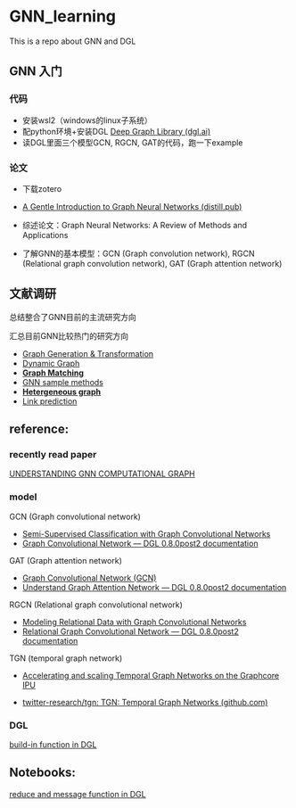 # GNN_learning

This is a repo about GNN and DGL

## GNN 入门

### 代码

* 安装wsl2（windows的linux子系统）
* 配python环境+安装DGL [Deep Graph Library (dgl.ai)](https://www.dgl.ai/)
* 读DGL里面三个模型GCN, RGCN, GAT的代码，跑一下example

### 论文

* 下载zotero
* [A Gentle Introduction to Graph Neural Networks (distill.pub)](https://distill.pub/2021/gnn-intro/)

* 综述论文：Graph Neural Networks: A Review of Methods and Applications
* 了解GNN的基本模型：GCN (Graph convolution network), RGCN (Relational graph convolution network), GAT (Graph attention network)



## 文献调研

总结整合了GNN目前的主流研究方向

汇总目前GNN比较热门的研究方向

* [Graph Generation & Transformation](./GNN_tasks/Graph_gen/Graph_gen.md)
* [Dynamic Graph](./GNN_tasks/Graph_dynamic/Graph_dynamic.md)
* **[Graph Matching](./GNN_tasks/Graph_match/Graph_match.md)**
* [GNN sample methods](./GNN_tasks/GNN_sample_diag/GNN_sample_paradigms.md)
* **[Hetergeneous graph](./GNN_tasks/Hetergeneous_graph/Heterogeneous_Graph_Neural_Network.md)**
* [Link prediction](./GNN_tasks/Link_pre/Link_prediction_in_GNN.md)



## reference:

### recently read paper

[UNDERSTANDING GNN COMPUTATIONAL GRAPH](GNN_optimize/understanc_GNN_graph.md)

### model
GCN (Graph convolutional network)

* [Semi-Supervised Classification with Graph Convolutional Networks](https://arxiv.org/pdf/1609.02907.pdf)
* [Graph Convolutional Network — DGL 0.8.0post2 documentation](https://docs.dgl.ai/tutorials/models/1_gnn/1_gcn.html)

GAT (Graph attention network)

* [Graph Convolutional Network (GCN)](https://arxiv.org/abs/1609.02907)
* [Understand Graph Attention Network — DGL 0.8.0post2 documentation](https://docs.dgl.ai/tutorials/models/1_gnn/9_gat.html)

RGCN (Relational graph convolutional network)

* [Modeling Relational Data with Graph Convolutional Networks](https://arxiv.org/pdf/1703.06103.pdf)
* [Relational Graph Convolutional Network — DGL 0.8.0post2 documentation](https://docs.dgl.ai/tutorials/models/1_gnn/4_rgcn.html)

TGN (temporal graph network)

* [Accelerating and scaling Temporal Graph Networks on the Graphcore IPU](https://www.handla.it/accelerating-and-scaling-temporal-graph-networks-on-the-graphcore-ipu-by-michael-bronstein-jun-2022/)

* [twitter-research/tgn: TGN: Temporal Graph Networks (github.com)](https://github.com/twitter-research/tgn)



### DGL 

[build-in function in DGL](https://docs.dgl.ai/api/python/dgl.function.html)




## Notebooks:
[reduce and message function in DGL](Notes/reduce&message.md)
